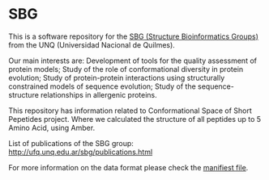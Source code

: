 # SBG

This is a software repository for the [SBG (Structure Bioinformatics Groups)](http://ufq.unq.edu.ar/sbg/) from the UNQ (Universidad Nacional de Quilmes).

Our main interests are: Development of tools for the quality assessment of protein models; Study of the role of conformational diversity in protein evolution; Study of protein-protein interactions using structurally constrained models of sequence evolution; Study of the sequence-structure relationships in allergenic proteins.

This repository has information related to Conformational Space of Short Pepetides project. Where we calculated the structure of all peptides up to 5 Amino Acid, using Amber.

List of publications of the SBG group: http://ufq.unq.edu.ar/sbg/publications.html

For more information on the data format please check the [manifiest file](https://github.com/ToyokoLabs/SBG/blob/master/data/manifest.md).
